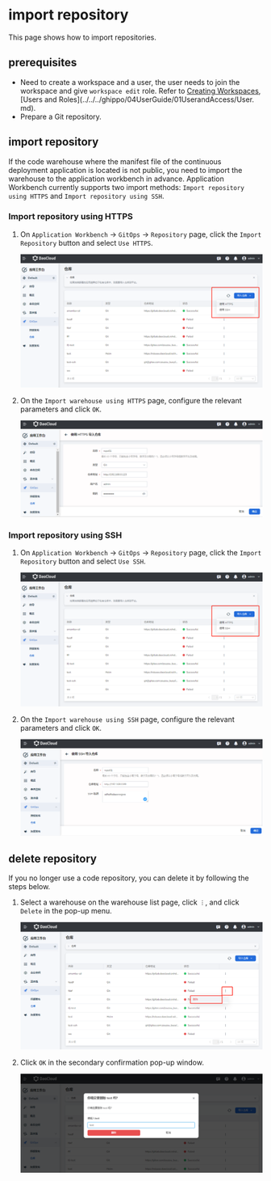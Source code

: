 # import repository

This page shows how to import repositories.

## prerequisites

- Need to create a workspace and a user, the user needs to join the workspace and give `workspace edit` role.
  Refer to [Creating Workspaces](../../../ghippo/04UserGuide/02Workspace/Workspaces.md), [Users and Roles](../../../ghippo/04UserGuide/01UserandAccess/User. md).
- Prepare a Git repository.

## import repository

If the code warehouse where the manifest file of the continuous deployment application is located is not public, you need to import the warehouse to the application workbench in advance. Application Workbench currently supports two import methods: `Import repository using HTTPS` and `Import repository using SSH`.

### Import repository using HTTPS

1. On `Application Workbench` -> `GitOps` -> `Repository` page, click the `Import Repository` button and select `Use HTTPS`.

    ![import](../../images/import01.png)

2. On the `Import warehouse using HTTPS` page, configure the relevant parameters and click `OK`.

    ![import](../../images/import02.png)

### Import repository using SSH

1. On `Application Workbench` -> `GitOps` -> `Repository` page, click the `Import Repository` button and select `Use SSH`.

    ![import](../../images/import01.png)

2. On the `Import warehouse using SSH` page, configure the relevant parameters and click `OK`.

    ![import](../../images/import03.png)

## delete repository

If you no longer use a code repository, you can delete it by following the steps below.

1. Select a warehouse on the warehouse list page, click `︙`, and click `Delete` in the pop-up menu.

    ![Delete](../../images/import04.png)

2. Click `OK` in the secondary confirmation pop-up window.

    ![Delete Confirmation](../../images/import05.png)